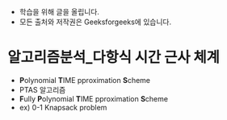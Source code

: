 - 학습을 위해 글을 올립니다.
- 모든 출처와 저작권은 Geeksforgeeks에 있습니다.

[^출처]: https://www.geeksforgeeks.org/



# 알고리즘분석_다항식 시간 근사 체계

- **P**olynomial **T**IME pproximation **S**cheme
- PTAS 알고리즘
- **F**ully **P**olynomial **T**IME pproximation **S**cheme
- ex) 0-1 Knapsack problem

